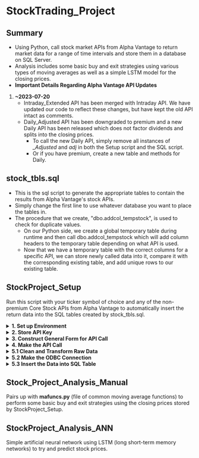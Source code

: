 # StockTrading_Project
## Summary
* Using Python, call stock market APIs from Alpha Vantage to return market data for a range of time intervals and store them in a database on SQL Server.
* Analysis includes some basic buy and exit strategies using various types of moving averages as well as a simple LSTM model for the closing prices.
* **Important Details Regarding Alpha Vantage API Updates**
1. **~2023-07-20**
    * Intraday_Extended API has been merged with Intraday API. We have updated our code to reflect these changes, but have kept the old API intact as comments.
    * Daily_Adjusted API has been downgraded to premium and a new Daily API has been released which does not factor dividends and splits into the closing prices.
      * To call the new Daily API, simply remove all instances of *_Adjusted* and *adj* in both the Setup script and the SQL script.
      * Or if you have premium, create a new table and methods for Daily.

## stock_tbls.sql
* This is the sql script to generate the appropriate tables to contain the results from Alpha Vantage's stock APIs.
* Simply change the first line to use whatever database you want to place the tables in.
* The procedure that we create, "dbo.addcol_tempstock", is used to check for duplicate values.
  * On our Python side, we create a global temporary table during runtime and then call dbo.addcol_tempstock which will add column headers to the temporary table depending on what API is used.
  * Now that we have a temporary table with the correct columns for a specific API, we can store newly called data into it, compare it with the corresponding existing table, and add unique rows to our existing table. 

## StockProject_Setup
Run this script with your ticker symbol of choice and any of the non-premium Core Stock APIs from Alpha Vantage to automatically insert the return data into the SQL tables created by stock_tbls.sql.
<details>
<summary><b>1. Set up Environment</b></summary>

* Import the necessary modules to run this script
</details>

<details>
<summary><b>2. Store API Key</b></summary>

* To gain access to the API's provided by Alpha Vantage, you need to request a *key*.
* Your key will need to be invoked everytime you make the API call.
* We stored our key string as a txt file just so it can't be seen through our code. This section just calls the txt file and assigns the key string to a variable.
</details>

<details>
<summary><b>3. Construct General Form for API Call</b></summary>

* <details>
  <summary>Code snippet</summary>
   
  ```python
  class api_construct:
      def __init__(self, function, symbol, apikey):
          self.function = function
          self.symbol = symbol
          self.apikey = apikey

      def intraday(self, interval='1min', adjusted='true', outputsize='compact', datatype='json'):
          self.url = 'https://www.alphavantage.co/query?function=' + self.function + '&symbol=' + self.symbol\
          + '&interval=' + interval + '&adjusted=' + adjusted + '&outputsize=' + outputsize + '&apikey='\
          + self.apikey + '&datatype=' + datatype
  ```
  </details>
    
* We use a Class object to store all the different non-premium stock data APIs. To call each API, a URL string is used with the format provided by Alpha Vantage.
* These URLs are constructed by a method in the class and most of the parameters can take multiple values, but have a default value which makes them optional, except for *function*, *symbol*, and *apikey* where function and symbol shouldn't have a default value and apikey is just static. Thus, these three parameters will be defined in the \__init__ method.
    * Note that *interval* also doesn't have a default value and is a required parameter. I set it to the minimum time interval as default just for my own convenience.
* Since the other parameters all have default values, we will define them as key/value pairs in the methods and use **kwargs to call them in the next function:
* <details>
  <summary>Code snippet</summary>

  ```python
  def api_call(function, symbol, **kwargs):
      construct = api_construct(function, symbol, key)
      if function == 'TIME_SERIES_INTRADAY':
          construct.intraday(**kwargs)
          tbl_name = 'intraday'
      ...
      url = construct.url
      return url, tbl_name
  ```
  </details>

* The function *api_call()* is our main function and only place that we need to change variables between runs if we want different data.
* The Class *api_construct()* is created inside *api_call()* so we have to input *function* and *symbol*. To change values for the rest of the parameters in the Class, we use **kwargs and simply put it as an input variable when calling the API methods.
* We also assign the SQL table names to a variable *tbl_name* in this function so that we can interact with the SQL table using pyodbc, e.g. "SELECT * FROM" + tbl_name + ";" without having to type in the correct table name in relevant places for every single run.
</details>

<details>
<summary><b>4. Make the API Call</b></summary>

* Call the main function with the parameter values of your choice
* Use *requests* HTTP library to make the call the API.
* Data from successful requests are either stored as json or csv (some can only be csv, check Alpha Vantage API documentation)
</details>

<details>
<summary><b>5.1 Clean and Transform Raw Data</b></summary>

* Section 5 is split into three sub-sections.
* This first section deals with cleaning and transforming the raw data into a nice list where we can easily insert it into SQL Server.
* The raw data for the json file type is a multi-dimensional dictionary. The outermost nest has two keys > 'Meta Data', 'Time Series ()';
* We split the json data into two smaller dictionaries, one for 'Meta Data' and one for 'Time Series'()
* **IMPORTANT:** APIs with an *interval* parameter will require the DATETIME data type in SQL not just DATE. To keep things simple, we could have just made every single table in SQL use the DATETIME format, but for analysis purposes, we wanted to keep it separate. So we must distinguish the two of them before we get to inserting the data into our tables.
* <details>
  <summary>Code snippet</summary>

  ```python
  try:
      del interval  
  except Exception:
      pass

  try:
      symbol = meta['2. Symbol']
      interval = meta['4. Interval']
  except KeyError:
      symbol = meta['2. Symbol']
  ```
  </details>

* Call the interval key in 'Meta Data' within a *try/except* block and assign an interval variable if we have one or leave it blank
* <details>
  <summary>Code snippet</summary>

  ```python
  tbl_keys = list( dicts[ list(dicts.keys())[0] ].keys() )
  try:
      i = 0
      for date in dicts:
          values.append((f"{symbol}_{date}",symbol,date, interval))
          for key in tbl_keys:
              values[i] = values[i] + tuple( [float(dicts[date][key])] )  
          i += 1
  except NameError:
      i = 0
      for date in dicts:
          values.append((f"{symbol}_{date}",symbol,date))
          for key in tbl_keys:
              values[i] = values[i] + tuple( [float(dicts[date][key])] )  
          i += 1
  ```
  </details>
    
* The outermost nested key 'Time Series ()' for the raw dictionary output holds all the stock data in another nested dictionary where **date** is the outermost key so we iterate through each *date in dicts* and place all the data for one date in a **tuple inside a list**.
* Each index of this list is now one unique row for a table in SQL
</details>

<details>
<summary><b>5.2 Make the ODBC Connection</b></summary>

* We use pyodbc to connect
</details>

<details>
<summary><b>5.3 Insert the Data into SQL Table</b></summary>

* <details>
  <summary>Code snippet</summary>

  ```python
  cursor.execute("DROP TABLE IF EXISTS StockData.dbo.##tempstock_tbl;")
  try:
      interval
      cursor.execute("CREATE TABLE StockData.dbo.##tempstock_tbl\
          (stock_id VARCHAR(255), symbol VARCHAR(15), [date] DATETIME, interval VARCHAR(10));")
  except NameError:
      cursor.execute("CREATE TABLE StockData.dbo.##tempstock_tbl\
          (stock_id VARCHAR(255), symbol VARCHAR(15), [date] DATE);")
  ```
  </details>

* Create a temporary table using the try/except block to check for the existence of *interval*. Use DATETIME if exists, else use DATE
* Using the procedure created in *stock_tbls.sql*, dynamically add the column headers into the temporary table.
* We now have an empty table with the correct number and names of headers.
* Since we are not typing out every single value in our list to an INSERT statement, we will use a **question mark <?>** as a place holder in SQL, supported by ODBC. This requires knowing how many columns there are and placing that many **?** marks into the INSERT statement. We want to do this dynamically, not change it very time we run:
* <details>
  <summary>Code snippet</summary>

  ```python
  cursor.execute("SELECT COUNT(COLUMN_NAME) FROM StockData.INFORMATION_SCHEMA.COLUMNS WHERE TABLE_NAME = '" + tbl_name + "';")
  colSize = str(cursor.fetchone())
  colSize = colSize.replace("(","")
  colSize = colSize.replace(")","")
  colSize = colSize.replace(",","")
  colSize = int(colSize)
  xValues = ""
  for i in range(0, colSize):
      xValues = xValues + "?,"
  xValues = xValues[:-1]

  try:
      interval
      cursor.fast_executemany = True
      cursor.executemany("INSERT INTO StockData.dbo.##tempstock_tbl (stock_id, symbol, [date], interval, " + headerStr + ")\
                    VALUES (" + xValues + ")",\
                    values)
  except NameError:
      cursor.fast_executemany = True
      cursor.executemany("INSERT INTO StockData.dbo.##tempstock_tbl (stock_id, symbol, [date], " + headerStr + ")\
                    VALUES (" + xValues + ")",\
                    values)
      
  cursor.execute("INSERT INTO StockData.dbo." + tbl_name + " SELECT * FROM StockData.dbo.##tempstock_tbl\
                  WHERE stock_id NOT IN (SELECT stock_id FROM StockData.dbo." + tbl_name + ")")
  conn.commit()
  ```
  </details>
    
* Use INFORMATION_SCHEMA.COLUMS with COUNT to get the number of columns. Then use cursor.fetchone to retrieve the output, then clean it up to make it an integer. Loop through the integer value and create the same amount of ? marks in a string value
* Finally, we insert all the values from the stock API into the temporary table with cursor.executemany and then insert the non-duplicate rows into the existing SQL Table by using the **WHERE ... NOT IN ...** clause
* End the script by commiting the SQL changes > conn.commit()
</details>
    
## Stock_Project_Analysis_Manual
Pairs up with **mafuncs.py** (file of common moving average functions) to perform some basic buy and exit strategies using the closing prices stored by StockProject_Setup.


## StockProject_Analysis_ANN
Simple artificial neural network using LSTM (long short-term memory networks) to try and predict stock prices.




